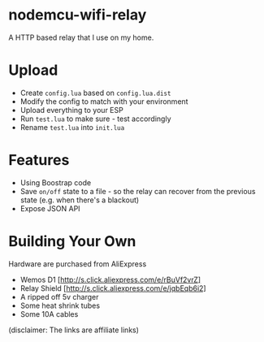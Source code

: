 # nodemcu-wifi-relay

A HTTP based relay that I use on my home.

# Upload

- Create `config.lua` based on `config.lua.dist`
- Modify the config to match with your environment
- Upload everything to your ESP
- Run `test.lua` to make sure - test accordingly
- Rename `test.lua` into `init.lua`

# Features
- Using Boostrap code
- Save `on/off` state to a file - so the relay can recover from the previous state (e.g. when there's a blackout)
- Expose JSON API

# Building Your Own

Hardware are purchased from AliExpress

- Wemos D1 [http://s.click.aliexpress.com/e/rBuVf2vrZ]
- Relay Shield [http://s.click.aliexpress.com/e/jqbEqb6i2]
- A ripped off 5v charger
- Some heat shrink tubes
- Some 10A cables

(disclaimer: The links are affiliate links)


